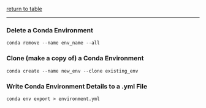[return to table](../README.md)

---


### Delete a Conda Environment
```
conda remove --name env_name --all
```


### Clone (make a copy of) a Conda Environment
```
conda create --name new_env --clone existing_env
```

### Write Conda Environment Details to a .yml File
```
conda env export > environment.yml
```


